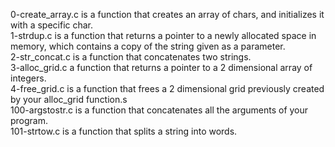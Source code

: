 0-create_array.c is a function that creates an array of chars, and initializes it with a specific char. <br/>
1-strdup.c is a function that returns a pointer to a newly allocated space in memory, which contains a copy of the string given as a parameter. <br/>
2-str_concat.c is a function that concatenates two strings. <br/>
3-alloc_grid.c a function that returns a pointer to a 2 dimensional array of integers. <br/>
4-free_grid.c is a function that frees a 2 dimensional grid previously created by your alloc_grid function.s <br/>
100-argstostr.c is a function that concatenates all the arguments of your program. <br/>
101-strtow.c is a function that splits a string into words.